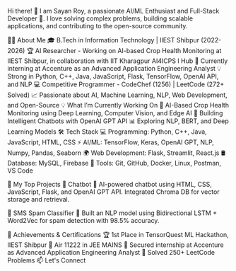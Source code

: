Hi there! 👋
I am Sayan Roy, a passionate AI/ML Enthusiast and Full-Stack Developer 🚀. I love solving complex problems, building scalable applications, and contributing to the open-source community.

👨‍💻 About Me
🎓 B.Tech in Information Technology | IIEST Shibpur (2022-2026)
🏆 AI Researcher - Working on AI-based Crop Health Monitoring at IIEST Shibpur, in collaboration with IIT Kharagpur AI4ICPS I Hub
🔭 Currently interning at Accenture as an Advanced Application Engineering Analyst
💡 Strong in Python, C++, Java, JavaScript, Flask, TensorFlow, OpenAI API, and NLP
💻 Competitive Programmer - CodeChef (1256) | LeetCode (272+ Solved)
📈 Passionate about AI, Machine Learning, NLP, Web Development, and Open-Source
💡 What I’m Currently Working On
🧠 AI-Based Crop Health Monitoring using Deep Learning, Computer Vision, and Edge AI
💬 Building Intelligent Chatbots with OpenAI GPT API
📊 Exploring NLP, BERT, and Deep Learning Models
🛠 Tech Stack
💻 Programming: Python, C++, Java, JavaScript, HTML, CSS
⚡ AI/ML: TensorFlow, Keras, OpenAI GPT, NLP, Numpy, Pandas, Seaborn
🌍 Web Development: Flask, Streamlit, React.js
🛢 Database: MySQL, Firebase
🔧 Tools: Git, GitHub, Docker, Linux, Postman, VS Code

📂 My Top Projects
📌 Chatbot
💬 AI-powered chatbot using HTML, CSS, JavaScript, Flask, and OpenAI GPT API. Integrated Chroma DB for vector storage and retrieval.

📌 SMS Spam Classifier
📲 Built an NLP model using Bidirectional LSTM + Word2Vec for spam detection with 98.5% accuracy.

🚀 Achievements & Certifications
🏆 1st Place in TensorQuest ML Hackathon, IIEST Shibpur
🏅 Air 11222 in JEE MAINS
🏅 Secured internship at Accenture as Advanced Application Engineering Analyst
🏅 Solved 250+ LeetCode Problems
📫 Let's Connect
